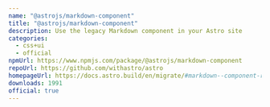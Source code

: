 ```yaml
---
name: "@astrojs/markdown-component"
title: "@astrojs/markdown-component"
description: Use the legacy Markdown component in your Astro site
categories:
  - css+ui
  - official
npmUrl: https://www.npmjs.com/package/@astrojs/markdown-component
repoUrl: https://github.com/withastro/astro
homepageUrl: https://docs.astro.build/en/migrate/#markdown--component-removed
downloads: 1991
official: true
---
```

